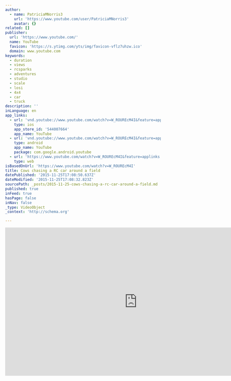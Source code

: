 ```yaml
---
author:
  - name: PatriciaMNorris3
    url: 'https://www.youtube.com/user/PatriciaMNorris3'
    avatar: {}
related: []
publisher:
  url: 'https://www.youtube.com/'
  name: YouTube
  favicon: 'https://s.ytimg.com/yts/img/favicon-vflz7uhzw.ico'
  domain: www.youtube.com
keywords:
  - duration
  - views
  - rcsparks
  - adventures
  - studio
  - scale
  - losi
  - 4x4
  - car
  - truck
description: ''
inLanguage: en
app_links:
  - url: 'vnd.youtube://www.youtube.com/watch?v=W_ROUREcM4I&feature=applinks'
    type: ios
    app_store_id: '544007664'
    app_name: YouTube
  - url: 'vnd.youtube://www.youtube.com/watch?v=W_ROUREcM4I&feature=applinks'
    type: android
    app_name: YouTube
    package: com.google.android.youtube
  - url: 'https://www.youtube.com/watch?v=W_ROUREcM4I&feature=applinks'
    type: web
isBasedOnUrl: 'https://www.youtube.com/watch?v=W_ROUREcM4I'
title: Cows chasing a RC car around a field
datePublished: '2015-11-25T17:08:50.637Z'
dateModified: '2015-11-25T17:08:32.823Z'
sourcePath: _posts/2015-11-25-cows-chasing-a-rc-car-around-a-field.md
published: true
inFeed: true
hasPage: false
inNav: false
_type: VideoObject
_context: 'http://schema.org'

---
```

<iframe src="https://cdn.embedly.com/widgets/media.html?src=https%3A%2F%2Fwww.youtube.com%2Fembed%2FW_ROUREcM4I%3Ffeature%3Doembed&amp;url=https%3A%2F%2Fwww.youtube.com%2Fwatch%3Fv%3DW_ROUREcM4I&amp;image=https%3A%2F%2Fi.ytimg.com%2Fvi%2FW_ROUREcM4I%2Fhqdefault.jpg&amp;key=b7d04c9b404c499eba89ee7072e1c4f7&amp;type=text%2Fhtml&amp;schema=youtube" width="854" height="480" scrolling="no" frameborder="0" allowfullscreen="allowfullscreen" style=""></iframe>